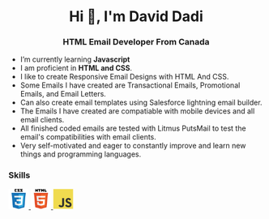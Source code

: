 <h1 align="center">Hi 👋, I'm David Dadi</h1>
<h3 align="center">HTML Email Developer From Canada</h3>

- I’m currently learning **Javascript**
- I am proficient in **HTML and CSS**.
- I like to create Responsive Email Designs with HTML And CSS.
- Some Emails I have created are Transactional Emails, Promotional Emails, and Email Letters.
- Can also create email templates using Salesforce lightning email builder.
- The Emails I have created are compatiable with mobile devices and all email clients.
- All finished coded emails are tested with Litmus PutsMail to test the email's compatibilities with email clients.
- Very self-motivated and eager to constantly improve and learn new things and programming languages.



<h3 align="left">Skills</h3>
<p align="left"> <a href="https://www.w3schools.com/css/" target="_blank" rel="noreferrer"> <img src="https://raw.githubusercontent.com/devicons/devicon/master/icons/css3/css3-original-wordmark.svg" alt="css3" width="40" height="40"/> </a> <a href="https://www.w3.org/html/" target="_blank" rel="noreferrer"> <img src="https://raw.githubusercontent.com/devicons/devicon/master/icons/html5/html5-original-wordmark.svg" alt="html5" width="40" height="40"/> </a> <a href="https://developer.mozilla.org/en-US/docs/Web/JavaScript" target="_blank" rel="noreferrer"> <img src="https://raw.githubusercontent.com/devicons/devicon/master/icons/javascript/javascript-original.svg" alt="javascript" width="40" height="40"/> </a> </p> 
